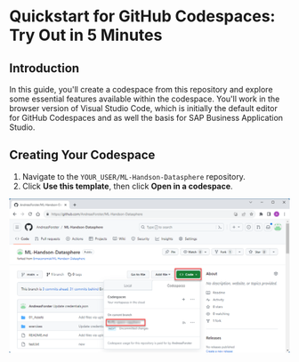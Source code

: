 # Quickstart for GitHub Codespaces: Try Out in 5 Minutes

## Introduction

In this guide, you'll create a codespace from this repository and explore some essential features available within the codespace. You'll work in the browser version of Visual Studio Code, which is initially the default editor for GitHub Codespaces and as well the basis for SAP Business Application Studio.

## Creating Your Codespace

1. Navigate to the `YOUR_USER/ML-Handson-Datasphere` repository.
2. Click **Use this template**, then click **Open in a codespace**.

![activate Codespace with the forked repository](../01_Assets/img/020_Codespace.png) 


